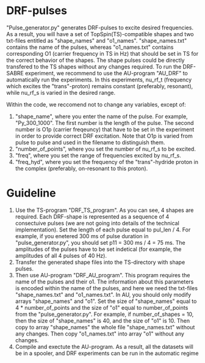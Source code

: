 # DRF-pulses

"Pulse_generator.py" generates DRF-pulses to excite desired frequencies. As a result, you will have a set of TopSpin(TS)-compatible shapes and two txt-files entitled as "shape_names" and "o1_names". "shape_names.txt" contains the name of the pulses, whereas "o1_names.txt" contains corresponding O1 (carrier frequency in TS in Hz) that should be set in TS for the correct behavior of the shapes. The shape pulses could be directly transfered to the TS shapes without any changes required. To run the DRF-SABRE experiment, we recommend to use the AU-program "AU_DRF" to automatically run the experiments. In this experiments, nu_rf_t (frequency which excites the "trans"-proton) remains constant (preferably, resonant), while nu_rf_s is varied in the desired range.

Within the code, we reccomend not to change any variables, except of:
1) "shape_name", where you enter the name of the pulse. For example, "Py_300_1000". The first number is the length of the pulse. The second number is O1p (carrier freqeuncy) that have to be set in the experiment in order to provide correct DRF excitation. Note that O1p is varied from pulse to pulse and used in the filename to distinguish them.
2) "number_of_points", where you set the number of nu_rf_s to be excited.
3) "freq", where you set the range of frequencies excited by nu_rf_s.
4) "freq_hyd", where you set the frequency of the "trans"-hydride proton in the complex (preferably, on-resonant to this proton).

# Guideline
1) Use the TS-program "DRF_TS_program". As you can see, 4 shapes are required. Each DRF-shape is represented as a sequence of 4 consectuive pulses (we are not going into details of the technical implementation). Set the length of each pulse equal to pul_len / 4. For example, if you enetered 300 ms of pulse duration in "pulse_generator.py", you should set p11 = 300 ms / 4 = 75 ms. The amplitudes of the pulses have to be set indetical (for example, the amplitudes of all 4 pulses of 40 Hz).
2) Transfer the generated shape files into the TS-directory with shape pulses.
3) Then use AU-program "DRF_AU_program". This program requires the name of the pulses and their o1. The information about this parameters is encoded within the name of the pulses, and here we need the txt-files "shape_names.txt" and "o1_names.txt". In AU, you should only modify arrays "shape_names" and "o1". Set the size of "shape_names" equal to 4 * number_of_points and the size of "o1" equal to number_of_points from the "pulse_generator.py". For example, if number_of_shapes = 10, then the size of "shape_names" is 40, and the size of "o1" is 10. Then copy to array "shape_names" the whole file "shape_names.txt" without any changes. Then copy "o1_names.txt" into array "o1" without any changes.
4) Compile and exectute the AU-program. As a result, all the datasets will be in a spooler, and DRF experiments can be run in the automatic regime
